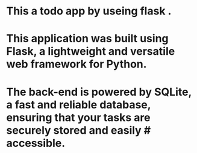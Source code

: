 # This a todo app by useing flask .
# This application was built using <strong>Flask</strong>, a lightweight and versatile web framework for Python. 
# The back-end is powered by <strong>SQLite</strong>, a fast and reliable database, ensuring that your tasks are securely stored and easily # accessible.